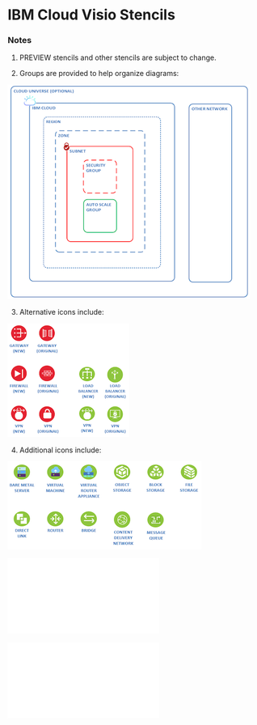 # IBM Cloud Visio Stencils

### Notes

1. PREVIEW stencils and other stencils are subject to change.

2. Groups are provided to help organize diagrams:

![Groups](/images/groups.png)

3. Alternative icons include:

![RedesignedIcons](/images/redesignedicons.png)

4. Additional icons include:

![NewIcons](/images/newicons.png)

![Templates](/templates.md)

![Tutorial](/tutorial.md)
